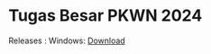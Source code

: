 # Tugas Besar PKWN 2024

Releases :
Windows: [Download](https://drive.google.com/file/d/1bKVGoWgAJ41cHuxChipMyjienESb8_hX/view?usp=sharing)
